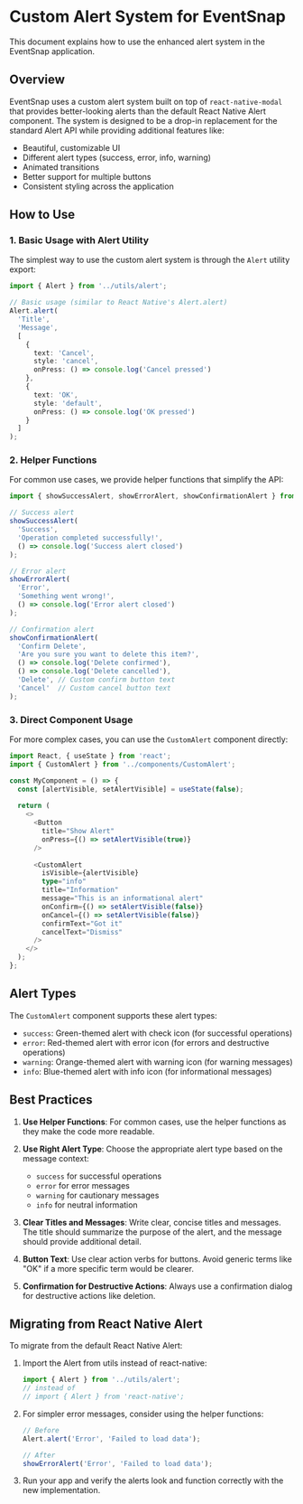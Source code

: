 # Custom Alert System for EventSnap

This document explains how to use the enhanced alert system in the EventSnap application.

## Overview

EventSnap uses a custom alert system built on top of `react-native-modal` that provides better-looking alerts than the default React Native Alert component. The system is designed to be a drop-in replacement for the standard Alert API while providing additional features like:

- Beautiful, customizable UI
- Different alert types (success, error, info, warning)
- Animated transitions
- Better support for multiple buttons
- Consistent styling across the application

## How to Use

### 1. Basic Usage with Alert Utility

The simplest way to use the custom alert system is through the `Alert` utility export:

```typescript
import { Alert } from '../utils/alert';

// Basic usage (similar to React Native's Alert.alert)
Alert.alert(
  'Title',
  'Message',
  [
    { 
      text: 'Cancel', 
      style: 'cancel',
      onPress: () => console.log('Cancel pressed')
    },
    { 
      text: 'OK', 
      style: 'default',
      onPress: () => console.log('OK pressed')
    }
  ]
);
```

### 2. Helper Functions

For common use cases, we provide helper functions that simplify the API:

```typescript
import { showSuccessAlert, showErrorAlert, showConfirmationAlert } from '../utils/alert';

// Success alert
showSuccessAlert(
  'Success',
  'Operation completed successfully!',
  () => console.log('Success alert closed')
);

// Error alert
showErrorAlert(
  'Error',
  'Something went wrong!',
  () => console.log('Error alert closed')
);

// Confirmation alert
showConfirmationAlert(
  'Confirm Delete',
  'Are you sure you want to delete this item?',
  () => console.log('Delete confirmed'),
  () => console.log('Delete cancelled'),
  'Delete', // Custom confirm button text
  'Cancel'  // Custom cancel button text
);
```

### 3. Direct Component Usage

For more complex cases, you can use the `CustomAlert` component directly:

```typescript
import React, { useState } from 'react';
import { CustomAlert } from '../components/CustomAlert';

const MyComponent = () => {
  const [alertVisible, setAlertVisible] = useState(false);
  
  return (
    <>
      <Button 
        title="Show Alert"
        onPress={() => setAlertVisible(true)}
      />
      
      <CustomAlert
        isVisible={alertVisible}
        type="info"
        title="Information"
        message="This is an informational alert"
        onConfirm={() => setAlertVisible(false)}
        onCancel={() => setAlertVisible(false)}
        confirmText="Got it"
        cancelText="Dismiss"
      />
    </>
  );
};
```

## Alert Types

The `CustomAlert` component supports these alert types:

- `success`: Green-themed alert with check icon (for successful operations)
- `error`: Red-themed alert with error icon (for errors and destructive operations)
- `warning`: Orange-themed alert with warning icon (for warning messages)
- `info`: Blue-themed alert with info icon (for informational messages)

## Best Practices

1. **Use Helper Functions**: For common cases, use the helper functions as they make the code more readable.

2. **Use Right Alert Type**: Choose the appropriate alert type based on the message context:
   - `success` for successful operations
   - `error` for error messages
   - `warning` for cautionary messages
   - `info` for neutral information

3. **Clear Titles and Messages**: Write clear, concise titles and messages. The title should summarize the purpose of the alert, and the message should provide additional detail.

4. **Button Text**: Use clear action verbs for buttons. Avoid generic terms like "OK" if a more specific term would be clearer.

5. **Confirmation for Destructive Actions**: Always use a confirmation dialog for destructive actions like deletion.

## Migrating from React Native Alert

To migrate from the default React Native Alert:

1. Import the Alert from utils instead of react-native:
   ```typescript
   import { Alert } from '../utils/alert';
   // instead of 
   // import { Alert } from 'react-native';
   ```

2. For simpler error messages, consider using the helper functions:
   ```typescript
   // Before
   Alert.alert('Error', 'Failed to load data');
   
   // After
   showErrorAlert('Error', 'Failed to load data');
   ```

3. Run your app and verify the alerts look and function correctly with the new implementation. 